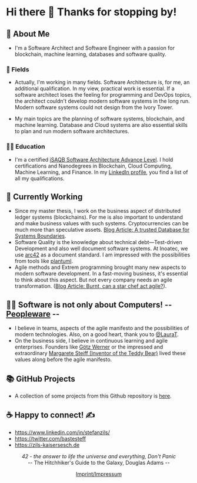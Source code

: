 # Hi there 👋 Thanks for stopping by!

##  🔭  About Me
- I'm a Software Architect and Software Engineer with a passion for blockchain, machine learning, databases and software quality.

### 🌱 Fields

- Actually, I'm working in many fields. Software Architecture is, for me, an additional qualification. In my view, practical work is essential. If a software architect loses the feeling for programming and DevOps topics, the architect couldn't develop modern software systems in the long run. Modern software systems could not design from the Ivory Tower.

- My main topics are the planning of software systems, blockchain, and machine learning. Database and Cloud systems are also essential skills to plan and run modern software architectures.

### 👨‍🎓 Education

- I'm a certified [iSAQB Software Architecture Advance Level](https://www.isaqb.org/certifications/cpsa-certifications/cpsa-advanced-level/). I hold certifications and Nanodegrees in Blockchain, Cloud Computing, Machine Learning, and Finance. In my [LinkedIn profile](https://www.linkedin.com/in/stefanzils/), you find a list of all my qualifications.

## 👷 Currently Working
- Since my master thesis, I work on the business aspect of distributed ledger systems (blockchains). For me is also important to understand and make business values with such systems. Cryptocurrencies can be much more than speculative assets. [Blog Article: A trusted Database for Systems Boundaries](https://zils-kaisersesch.de/a-trusted-database-for-systems-boundaries/).
- Software Quality is the knowledge about technical debt—Test-driven Development and also well document software systems. At Inoatec, we use [arc42](https://arc42.org/) as a document standard. I am impressed with the possibilities from tools like [plantuml](https://plantuml.com/en/).
- Agile methods and Extrem programming brought many new aspects to modern software development. In a fast-moving business, it's essential to think about this aspect. But not every company needs an agile transformation. ([Blog Article: Burnt, can a star chef act agile?](https://github.com/Eifel42/Blog/blob/main/article/2021/burnt.md)).

## 🚵‍♂️ Software is not only about Computers! -- [Peopleware](https://en.wikipedia.org/wiki/Peopleware) --
- I believe in teams, aspects of the agile manifesto and the possibilities of modern technologies. Also, on a good heart, thank you to [@LauraT](https://github.com/ltruncel).
- On the business side, I believe in continuous learning and agile enterprises. Founders like [Götz Werner](https://en.wikipedia.org/wiki/G%C3%B6tz_Werner) or the impressed and extraordinary [Margarete Steiff (Inventor of the Teddy Bear)](https://en.wikipedia.org/wiki/Margarete_Steiff) lived these values along before the agile manifesto.

## 📚 GitHub Projects

- A collection of some projects from this Github repository is [here](content.md).

## ☕ Happy to connect! ✍️ 
  - https://www.linkedin.com/in/stefanzils/
  - https://twitter.com/bastesteff
  - https://zils-kaisersesch.de

<p align="center">
 <i>42 - the answer to life the universe and everything, Don't Panic</i><br>
 -- The Hitchhiker's Guide to the Galaxy, Douglas Adams --
</p>

<p align="center">
  <a href="https://zils-kaisersesch.de/impressum/">Imprint/Impressum</a>
</p>
